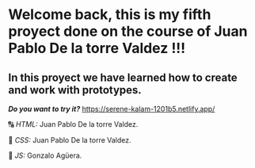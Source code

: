 # Welcome back, this is my fifth proyect done on the course of Juan Pablo De la torre Valdez !!!

## In this proyect we have learned how to create and work with prototypes.

***Do you want to try it?***  https://serene-kalam-1201b5.netlify.app/

🔠 _HTML:_ Juan Pablo De la torre Valdez.

🎨 _CSS:_ Juan Pablo De la torre Valdez.

🔄 _JS:_ Gonzalo Agüera.